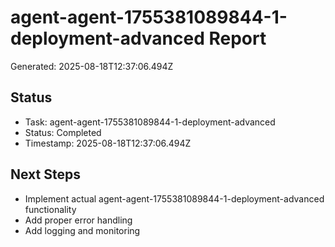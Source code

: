 # agent-agent-1755381089844-1-deployment-advanced Report

Generated: 2025-08-18T12:37:06.494Z

## Status
- Task: agent-agent-1755381089844-1-deployment-advanced
- Status: Completed
- Timestamp: 2025-08-18T12:37:06.494Z

## Next Steps
- Implement actual agent-agent-1755381089844-1-deployment-advanced functionality
- Add proper error handling
- Add logging and monitoring
